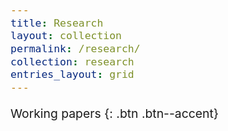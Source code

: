 ```yaml
---
title: Research
layout: collection
permalink: /research/
collection: research
entries_layout: grid
---
```


<style type="text/css">
  body{
  font-size: 14.5pt;
}
</style>



Working papers {: .btn .btn--accent} 


